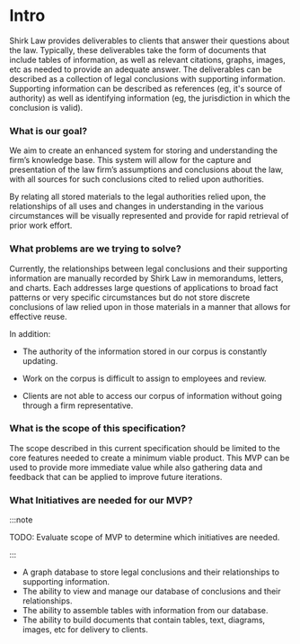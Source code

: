 # Intro

Shirk Law provides deliverables to clients that answer their questions about the law. Typically, these deliverables take the form of documents that include tables of information, as well as relevant citations, graphs, images, etc as needed to provide an adequate answer. The deliverables can be described as a collection of legal conclusions with supporting information. Supporting information can be described as references (eg, it's source of authority) as well as identifying information (eg, the jurisdiction in which the conclusion is valid).

### What is our goal?

We aim to create an enhanced system for storing and understanding the firm’s knowledge base. This system will allow for the capture and presentation of the law firm’s assumptions and conclusions about the law, with all sources for such conclusions cited to relied upon authorities.

By relating all stored materials to the legal authorities relied upon, the relationships of all uses and changes in understanding in the various circumstances will be visually represented and provide for rapid retrieval of prior work effort.

### What problems are we trying to solve?

Currently, the relationships between legal conclusions and their supporting information are manually recorded by Shirk Law in memorandums, letters, and charts. Each addresses large questions of applications to broad fact patterns or very specific circumstances but do not store discrete conclusions of law relied upon in those materials in a manner that allows for effective reuse.

In addition:

- The authority of the information stored in our corpus is constantly updating.

- Work on the corpus is difficult to assign to employees and review.

- Clients are not able to access our corpus of information without going through a firm representative.

### What is the scope of this specification?

The scope described in this current specification should be limited to the core features needed to create a minimum viable product. This MVP can be used to provide more immediate value while also gathering data and feedback that can be applied to improve future iterations.

### What Initiatives are needed for our MVP?

:::note

TODO: Evaluate scope of MVP to determine which initiatives are needed.

:::

- A graph database to store legal conclusions and their relationships to supporting information.
- The ability to view and manage our database of conclusions and their relationships.
- The ability to assemble tables with information from our database.
- The ability to build documents that contain tables, text, diagrams, images, etc for delivery to clients.
